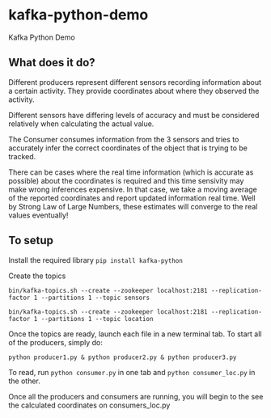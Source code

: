 # kafka-python-demo
Kafka Python Demo

## What does it do?
Different producers represent different sensors recording information about a certain activity. They provide coordinates about where they observed the activity. 

Different sensors have differing levels of accuracy and must be considered relatively when calculating the actual value. 

The Consumer consumes information from the 3 sensors and tries to accurately infer the correct coordinates of the object that is trying to be tracked. 

There can be cases where the real time information (which is accurate as possible) about the coordinates is required and this time sensivity may make wrong inferences expensive. In that case, we take a moving average of the reported coordinates and report updated information real time. Well by Strong Law of Large Numbers, these estimates will converge to the real values eventually! 

## To setup
Install the required library
`pip install kafka-python`

Create the topics

`bin/kafka-topics.sh --create --zookeeper localhost:2181 --replication-factor 1 --partitions 1 --topic sensors`

`bin/kafka-topics.sh --create --zookeeper localhost:2181 --replication-factor 1 --partitions 1 --topic location`

Once the topics are ready, launch each file in a new terminal tab. To start all of the producers, simply do:

`python producer1.py & python producer2.py & python producer3.py`

To read, run `python consumer.py` in one tab and `python consumer_loc.py` in the other. 

Once all the producers and consumers are running, you will begin to the see the calculated coordinates on consumers_loc.py

